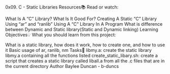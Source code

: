 0x09. C - Static Libraries
Resources📚
Read or watch:

What Is A “C” Library? What Is It Good For?
Creating A Static “C” Library Using “ar” and “ranlib”
Using A “C” Library In A Program
What is difference between Dynamic and Static library(Static and Dynamic linking)
Learning Objectives💡
What you should learn from this project:

What is a static library, how does it work, how to create one, and how to use it
Basic usage of ar, ranlib, nm
Tasks📓
libmy.a: create the static library libmy.a containing all the functions listed
create_static_libary.sh: create a script that creates a static library called liball.a from all the .c files that are in the current directory
Author
Baylee Duncan - b-duncs
